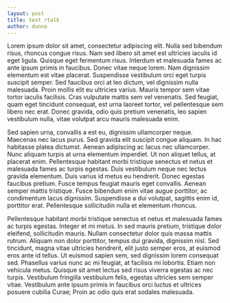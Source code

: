```yaml
---
layout: post
title: test rtalk
author: dunno
---
```


Lorem ipsum dolor sit amet, consectetur adipiscing elit. Nulla sed bibendum risus, rhoncus congue risus. Nam sed libero sit amet est ultricies iaculis id eget ligula. Quisque eget fermentum risus. Interdum et malesuada fames ac ante ipsum primis in faucibus. Donec vitae neque lorem. Nam dignissim elementum est vitae placerat. Suspendisse vestibulum orci eget turpis suscipit semper. Sed faucibus orci at leo dictum, vel dignissim nulla malesuada. Proin mollis elit eu ultricies varius. Mauris tempor sem vitae tortor iaculis facilisis. Cras vulputate mattis sem vel venenatis. Sed feugiat, quam eget tincidunt consequat, est urna laoreet tortor, vel pellentesque sem libero nec erat. Donec gravida, odio quis pretium venenatis, leo sapien vestibulum nulla, vitae volutpat arcu mauris malesuada enim.

Sed sapien urna, convallis a est eu, dignissim ullamcorper neque. Maecenas nec lacus purus. Sed gravida elit suscipit congue aliquam. In hac habitasse platea dictumst. Aenean adipiscing ac lacus nec ullamcorper. Nunc aliquam turpis at urna elementum imperdiet. Ut non aliquet tellus, at placerat enim. Pellentesque habitant morbi tristique senectus et netus et malesuada fames ac turpis egestas. Duis vestibulum neque nec lectus gravida elementum. Duis varius id metus eu hendrerit. Donec egestas faucibus pretium. Fusce tempus feugiat mauris eget convallis. Aenean semper mattis tristique. Fusce bibendum enim vitae augue porttitor, ac condimentum lacus dignissim. Suspendisse a dui volutpat, sagittis enim id, porttitor erat. Pellentesque sollicitudin nulla et elementum rhoncus.

Pellentesque habitant morbi tristique senectus et netus et malesuada fames ac turpis egestas. Integer et mi metus. In sed mauris pretium, tristique dolor eleifend, sollicitudin mauris. Nullam consectetur dolor quis massa mattis rutrum. Aliquam non dolor porttitor, tempus dui gravida, dignissim nisl. Sed tincidunt, magna vitae ultricies hendrerit, elit justo semper eros, at euismod eros ante id tellus. Ut euismod sapien sem, sed dignissim lorem consequat sed. Phasellus varius nunc ac mi feugiat, at facilisis mi lobortis. Etiam non vehicula metus. Quisque sit amet lectus sed risus viverra egestas ac nec turpis. Vestibulum fringilla vestibulum felis, egestas ultricies sem semper vitae. Vestibulum ante ipsum primis in faucibus orci luctus et ultrices posuere cubilia Curae; Proin ac odio quis erat sodales malesuada.
